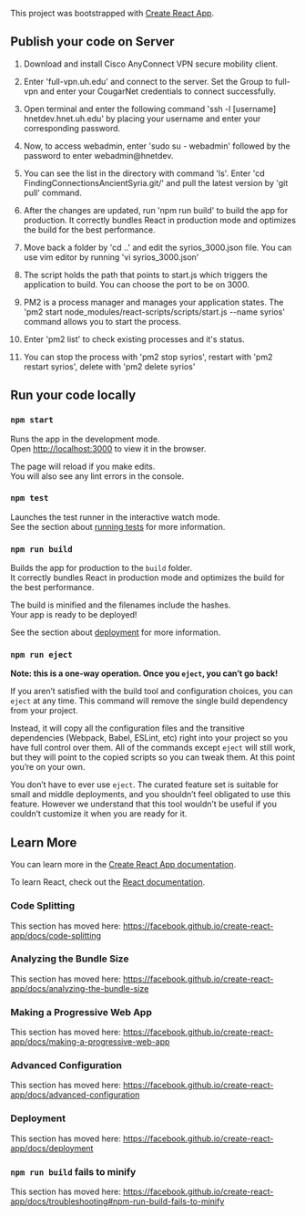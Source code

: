 This project was bootstrapped with [Create React App](https://github.com/facebook/create-react-app).

## Publish your code on Server

1. Download and install Cisco AnyConnect VPN secure mobility client. 

2. Enter 'full-vpn.uh.edu' and connect to the server. Set the Group to full-vpn and enter your CougarNet credentials to connect successfully.

3. Open terminal and enter the following command 'ssh -l [username] hnetdev.hnet.uh.edu' by placing your username and enter your corresponding password. 

4. Now, to access webadmin, enter 'sudo su - webadmin' followed by the password to enter webadmin@hnetdev. 

5. You can see the list in the directory with command 'ls'. Enter 'cd FindingConnectionsAncientSyria.git/' and pull the latest version by 'git pull' command.

6. After the changes are updated, run 'npm run build' to build the app for production. It correctly bundles React in production mode and optimizes the build for the best performance.

7. Move back a folder by 'cd ..' and edit the syrios_3000.json file. You can use vim editor by running 'vi syrios_3000.json'

8. The script holds the path that points to start.js which triggers the application to build. You can choose the port to be on 3000. 

9. PM2 is a process manager and manages your application states. The 'pm2 start node_modules/react-scripts/scripts/start.js --name syrios' command allows you to start the process.

10. Enter 'pm2 list' to check existing processes and it's status. 

11. You can stop the process with 'pm2 stop syrios', restart with 'pm2 restart syrios', delete with 'pm2 delete syrios'

## Run your code locally

### `npm start`

Runs the app in the development mode.<br>
Open [http://localhost:3000](http://localhost:3000) to view it in the browser.

The page will reload if you make edits.<br>
You will also see any lint errors in the console.

### `npm test`

Launches the test runner in the interactive watch mode.<br>
See the section about [running tests](https://facebook.github.io/create-react-app/docs/running-tests) for more information.

### `npm run build`

Builds the app for production to the `build` folder.<br>
It correctly bundles React in production mode and optimizes the build for the best performance.

The build is minified and the filenames include the hashes.<br>
Your app is ready to be deployed!

See the section about [deployment](https://facebook.github.io/create-react-app/docs/deployment) for more information.

### `npm run eject`

**Note: this is a one-way operation. Once you `eject`, you can’t go back!**

If you aren’t satisfied with the build tool and configuration choices, you can `eject` at any time. This command will remove the single build dependency from your project.

Instead, it will copy all the configuration files and the transitive dependencies (Webpack, Babel, ESLint, etc) right into your project so you have full control over them. All of the commands except `eject` will still work, but they will point to the copied scripts so you can tweak them. At this point you’re on your own.

You don’t have to ever use `eject`. The curated feature set is suitable for small and middle deployments, and you shouldn’t feel obligated to use this feature. However we understand that this tool wouldn’t be useful if you couldn’t customize it when you are ready for it.

## Learn More

You can learn more in the [Create React App documentation](https://facebook.github.io/create-react-app/docs/getting-started).

To learn React, check out the [React documentation](https://reactjs.org/).

### Code Splitting

This section has moved here: https://facebook.github.io/create-react-app/docs/code-splitting

### Analyzing the Bundle Size

This section has moved here: https://facebook.github.io/create-react-app/docs/analyzing-the-bundle-size

### Making a Progressive Web App

This section has moved here: https://facebook.github.io/create-react-app/docs/making-a-progressive-web-app

### Advanced Configuration

This section has moved here: https://facebook.github.io/create-react-app/docs/advanced-configuration

### Deployment

This section has moved here: https://facebook.github.io/create-react-app/docs/deployment

### `npm run build` fails to minify

This section has moved here: https://facebook.github.io/create-react-app/docs/troubleshooting#npm-run-build-fails-to-minify
